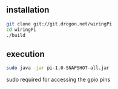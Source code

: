 ## installation

```bash
git clone git://git.drogon.net/wiringPi
cd wiringPi
./build
```

## execution

```bash
sudo java -jar pi-1.0-SNAPSHOT-all.jar
```
sudo required for accessing the gpio pins
